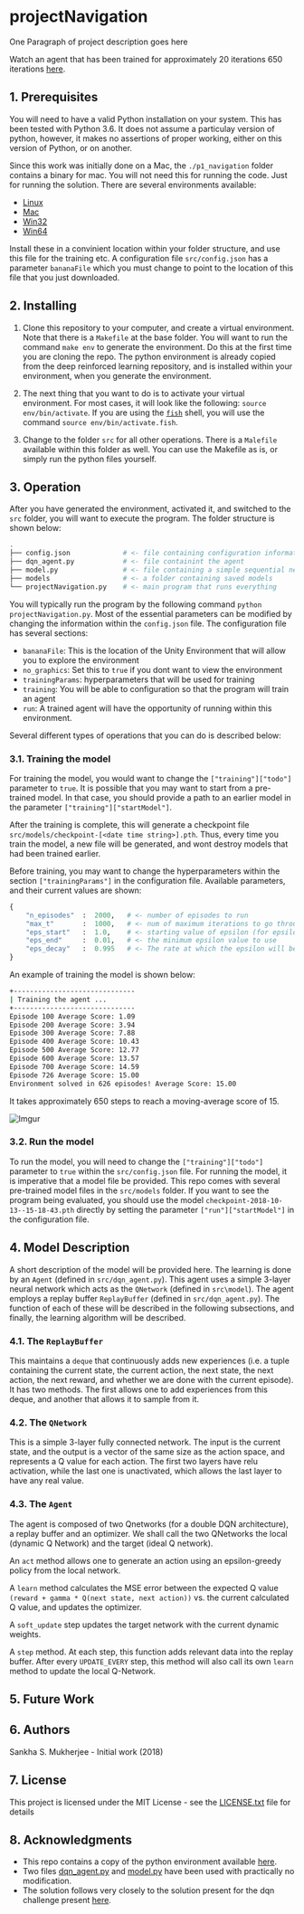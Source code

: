 # projectNavigation

One Paragraph of project description goes here

Watch an agent that has been trained for approximately 20 iterations 650 iterations [here](https://youtu.be/khzMY8EACpQ).

## 1. Prerequisites

You will need to have a valid Python installation on your system. This has been tested with Python 3.6. It does not assume a particulay version of python, however, it makes no assertions of proper working, either on this version of Python, or on another. 

Since this work was initially done on a Mac, the `./p1_navigation` folder contains a binary for mac. You will not need this for running the code. Just for running the solution. There are several environments available:

 - [Linux](https://s3-us-west-1.amazonaws.com/udacity-drlnd/P1/Banana/Banana_Linux.zip)
 - [Mac](https://s3-us-west-1.amazonaws.com/udacity-drlnd/P1/Banana/Banana.app.zip)
 - [Win32](https://s3-us-west-1.amazonaws.com/udacity-drlnd/P1/Banana/Banana_Windows_x86.zip)
 - [Win64](https://s3-us-west-1.amazonaws.com/udacity-drlnd/P1/Banana/Banana_Windows_x86_64.zip)

Install these in a convinient location within your folder structure, and use this file for the training etc. A configuration file `src/config.json` has a parameter `bananaFile` which you must change to point to the location of this file that you just downloaded.

## 2. Installing

1. Clone this repository to your computer, and create a virtual environment. Note that there is a `Makefile` at the base folder. You will want to run the command `make env` to generate the environment. Do this at the first time you are cloning the repo. The python environment is already copied from the deep reinforced learning repository, and is installed within your environment, when you generate the environment.

2. The next thing that you want to do is to activate your virtual environment. For most cases, it will look like the following: `source env/bin/activate`. If you are using the [`fish`](https://fishshell.com) shell, you will use the command `source env/bin/activate.fish`.

3. Change to the folder `src` for all other operations. There is a `Malefile` available within this folder as well. You can use the Makefile as is, or simply run the python files yourself.

## 3. Operation

After you have generated the environment, activated it, and switched to the `src` folder, you will want to execute the program. The folder structure is shown below:

```bash
.
├── config.json             # <- file containing configuration information
├── dqn_agent.py            # <- file containint the agent
├── model.py                # <- file containing a simple sequential neural network
├── models                  # <- a folder containing saved models
└── projectNavigation.py    # <- main program that runs everything
```

You will typically run the program by the following command `python projectNavigation.py`. Most of the essential parameters can be modified by changing the information within the `config.json` file. The configuration file has several sections: 

 - `bananaFile`: This is the location of the Unity Environment that will allow you to explore the environment 
 - `no_graphics`: Set this to `true` if you dont want to view the environment 
 - `trainingParams`: hyperparameters that will be used for training 
 - `training`: You will be able to configuration so that the program will train an agent 
 - `run`: A trained agent will have the opportunity of running within this environment. 

Several different types of operations that you can do is described below:

### 3.1. Training the model

For training the model, you would want to change the `["training"]["todo"]` parameter to `true`. It is possible that you may want to start from a pre-trained model. In that case, you should provide a path to an earlier model in the parameter `["training"]["startModel"]`.

After the training is complete, this will generate a checkpoint file `src/models/checkpoint-[<date time string>].pth`. Thus, every time you train the model, a new file will be generated, and wont destroy models that had been trained earlier. 

Before training, you may want to change the hyperparameters within the section `["trainingParams"]` in the configuration file. Available parameters, and their current values are shown:

```python
{
    "n_episodes"  :  2000,   # <- number of episodes to run
    "max_t"       :  1000,   # <- num of maximum iterations to go through in a single iteration
    "eps_start"   :  1.0,    # <- starting value of epsilon (for epsilon greedy parameter)
    "eps_end"     :  0.01,   # <- the minimum epsilon value to use
    "eps_decay"   :  0.995   # <- The rate at which the epsilon will be multiplied to decrease the value of the current epsilon
}
```

An example of training the model is shown below:

```bash
+------------------------------
| Training the agent ...
+------------------------------
Episode 100 Average Score: 1.09
Episode 200 Average Score: 3.94
Episode 300 Average Score: 7.88
Episode 400 Average Score: 10.43
Episode 500 Average Score: 12.77
Episode 600 Average Score: 13.57
Episode 700 Average Score: 14.59
Episode 726 Average Score: 15.00
Environment solved in 626 episodes! Average Score: 15.00
```

It takes approximately 650 steps to reach a moving-average score of 15.

![Imgur](https://i.imgur.com/gAq79Mc.png)

### 3.2. Run the model 

To run the model, you will need to change the  `["training"]["todo"]` parameter to `true` within the `src/config.json` file. For running the model, it is imperative that a model file be provided. This repo comes with several pre-trained model files in the `src/models` folder. If you want to see the program being evaluated, you should use the model `checkpoint-2018-10-13--15-18-43.pth` directly by setting the parameter `["run"]["startModel"]` in the configuration file. 

## 4. Model Description

A short description of the model will be provided here. The learning is done by an `Agent` (defined in `src/dqn_agent.py`). This agent uses a simple 3-layer neural network which acts as the `QNetwork` (defined in `src\model`). The agent employs a replay buffer `ReplayBuffer` (defined in `src/dqn_agent.py`). The function of each of these will be described in the following subsections, and finally, the learning algorithm will be described. 

### 4.1. The `ReplayBuffer`

This maintains a `deque` that continuously adds new experiences (i.e. a tuple containing the current state, the current action, the next state, the next action, the next reward, and whether we are done with the current episode). It has two methods. The first allows one to add experiences from this deque, and another that allows it to sample from it. 

### 4.2. The `QNetwork`

This is a simple 3-layer fully connected network. The input is the current state, and the output is a vector of the same size as the action space, and represents a Q value for each action. The first two layers have relu activation, while the last one is unactivated, which allows the last layer to have any real value. 

### 4.3. The `Agent`

The agent is composed of two Qnetworks (for a double DQN architecture), a replay buffer and an optimizer. We shall call the two QNetworks the local (dynamic Q Network) and the target (ideal Q network).

An `act` method allows one to generate an action using an epsilon-greedy policy from the local network. 

A `learn` method calculates the MSE error between the expected Q value `(reward + gamma * Q(next state, next action))` vs. the current calculated Q value, and updates the optimizer.

A `soft_update` step updates the target network with the current dynamic weights.

A `step` method. At each step, this function adds relevant data into the replay buffer. After every `UPDATE_EVERY` step, this method will also call its own `learn` method to update the local Q-Network.


## 5. Future Work

## 6. Authors

Sankha S. Mukherjee - Initial work (2018)

## 7. License

This project is licensed under the MIT License - see the [LICENSE.txt](LICENSE.txt) file for details

## 8. Acknowledgments

 - This repo contains a copy of the python environment available [here](https://github.com/udacity/deep-reinforcement-learning/tree/master/python). 
 - Two files [dqn_agent.py](https://raw.githubusercontent.com/udacity/deep-reinforcement-learning/master/dqn/exercise/dqn_agent.py) and [model.py](https://raw.githubusercontent.com/udacity/deep-reinforcement-learning/master/dqn/exercise/model.py) have been used with practically no modification.
 - The solution follows very closely to the solution present for the dqn challenge present [here](https://github.com/udacity/deep-reinforcement-learning/blob/master/dqn/solution/Deep_Q_Network_Solution.ipynb). 

 